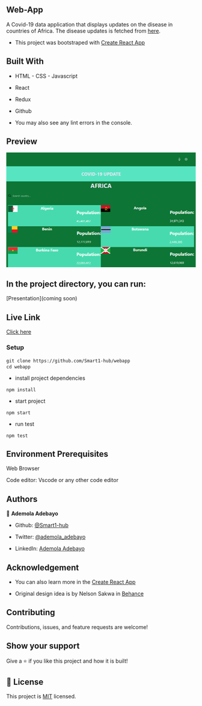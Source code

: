 ## Web-App
A Covid-19 data application that displays updates on the disease in countries of Africa. The disease updates is fetched from [here](https://disease.sh/v3/covid-19/countries). 

- This project was bootstraped with [Create React App](https://github.com/facebook/create-react-app)

## Built With

- HTML - CSS - Javascript
- React
- Redux
- Github

- You may also see any lint errors in the console.

## Preview
![screenshot](./images/snapshot.png)

## In the project directory, you can run:

 [Presentation](coming soon)

## Live Link

[Click here](https://jocular-profiterole-a5ad73.netlify.app/)

### Setup
~~~ 
git clone https://github.com/Smart1-hub/webapp
cd webapp

~~~
- install project dependencies
```
npm install
```
- start project
```
npm start
```
- run test
```
npm test
```
## Environment Prerequisites

Web Browser

Code editor: Vscode or any other code editor

## Authors

👤 **Ademola Adebayo**

- Github: [@Smart1-hub](https://github.com/Smart1-hub)

- Twitter: [@ademola_adebayo](https://twitter.com/ademola_adebayo)

- LinkedIn: [Ademola Adebayo](https://www.linkedin.com/in/ademola-adebayo-81051578/)

## Acknowledgement

- You can also learn more in the [Create React App](https://facebook.github.io/create-react-app/docs/getting-started)

- Original design idea is by Nelson Sakwa in [Behance](https://www.behance.net/gallery/31579789/Ballhead-App-(Free-PSDs))

## Contributing

Contributions, issues, and feature requests are welcome!

## Show your support

Give a ⭐ if you like this project and how it is built!

## 📝 License

This project is [MIT](https://github.com/microverseinc/readme-template/blob/master/MIT.md) licensed.